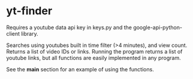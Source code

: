 # yt-finder

Requires a youtube data api key in keys.py and the google-api-python-client library.

Searches using youtubes built in time filter (>4 minutes), and view count. Returns a list of video IDs or links.
Running the program returns a list of youtube links, but all functions are easily implemented in any program.

See the __main__ section for an example of using the functions.